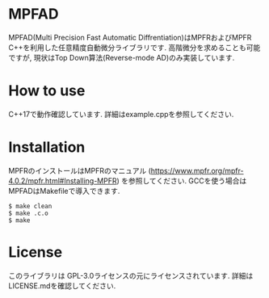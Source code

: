 # MPFAD
MPFAD(Multi Precision Fast Automatic Diffrentiation)はMPFRおよびMPFR C++を利用した任意精度自動微分ライブラリです. 
高階微分を求めることも可能ですが, 現状はTop Down算法(Reverse-mode AD)のみ実装しています. 

# How to use
C++17で動作確認しています. 
詳細はexample.cppを参照してください. 

# Installation
MPFRのインストールはMPFRのマニュアル (https://www.mpfr.org/mpfr-4.0.2/mpfr.html#Installing-MPFR) を参照してください.
GCCを使う場合はMPFADはMakefileで導入できます.
```
$ make clean
$ make .c.o
$ make
```
# License
このライブラリは GPL-3.0ライセンスの元にライセンスされています. 詳細はLICENSE.mdを確認してください.
